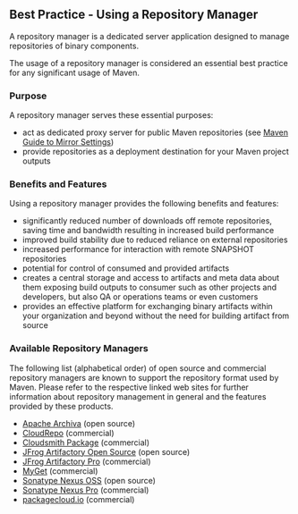 ## Best Practice - Using a Repository Manager

A repository manager is a dedicated server application designed to manage
repositories of binary components.

The usage of a repository manager is 
considered an essential best practice for any significant usage of Maven.


### Purpose

A repository manager serves these essential purposes:

* act as dedicated proxy server for public Maven repositories
(see [Maven Guide to Mirror Settings](./guides/mini/guide-mirror-settings.html))
* provide repositories as a deployment destination for your Maven project 
outputs

### Benefits and Features

Using a repository manager provides the following benefits and features:

* significantly reduced number of downloads off remote repositories, saving time
and bandwidth resulting in increased build performance
* improved build stability due to reduced reliance on external repositories
* increased performance for interaction with remote SNAPSHOT repositories
* potential for control of consumed and provided artifacts
* creates a central storage and access to artifacts and meta data about them 
exposing build outputs to consumer such as other projects and developers, but 
also QA or operations teams or even customers 
* provides an effective platform for exchanging binary artifacts within 
your organization and beyond without the need for building artifact from source

### Available Repository Managers

The following list (alphabetical order) of open source and commercial repository
 managers are known to support the repository format used by Maven. Please refer to the respective linked web sites for further information about repository management in general 
and the features provided by these products.

* <a href="https://archiva.apache.org/" target="_blank" rel="nofollow">Apache Archiva</a> (open source)
* <a href="https://www.cloudrepo.io" target="_blank" rel="nofollow">CloudRepo</a> (commercial)
* <a href="https://www.cloudsmith.io" target="_blank" rel="nofollow">Cloudsmith Package</a> (commercial)
* <a href="https://www.jfrog.com/open-source" target="_blank" rel="nofollow">JFrog Artifactory Open Source</a> (open source)
* <a href="https://www.jfrog.com/artifactory/" target="_blank" rel="nofollow">JFrog Artifactory Pro</a> (commercial)
* <a href="https://www.myget.org" target="_blank" rel="nofollow">MyGet</a> (commercial)
* <a href="https://www.sonatype.org/nexus/go/" target="_blank" rel="nofollow">Sonatype Nexus OSS</a> (open source)
* <a href="https://links.sonatype.com/products/nexus/pro/home" target="_blank" rel="nofollow">Sonatype Nexus Pro</a> (commercial)
* <a href="https://packagecloud.io" target="_blank" rel="nofollow">packagecloud.io</a> (commercial)
